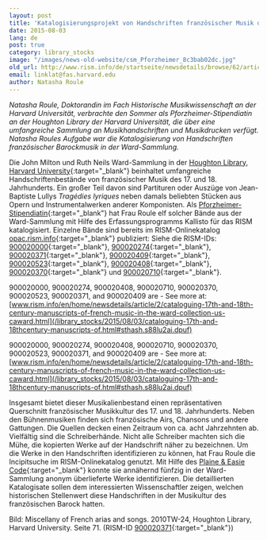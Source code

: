 ```yaml
---
layout: post
title: 'Katalogisierungsprojekt von Handschriften französischer Musik des 17. und 18. Jahrhunderts in der Ward-Sammlung (RISM-Bibliothekssigel: US-CAward)'
date: 2015-08-03
lang: de
post: true
category: library_stocks
image: "/images/news-old-website/csm_Pforzheimer_8c3bab02dc.jpg"
old_url: http://www.rism.info/de/startseite/newsdetails/browse/62/article/64/cataloguing-17th-and-18th-century-manuscripts-of-french-music-in-the-ward-collection-us-caward.html
email: linklat@fas.harvard.edu
author: Natasha Roule
---
```


_Natasha Roule, Doktorandin im Fach Historische Musikwissenschaft an der Harvard Universität, verbrachte den Sommer als Pforzheimer-Stipendiatin an der Houghton Library der Harvard Universität, die über eine umfangreiche Sammlung an Musikhandschriften und Musikdrucken verfügt. Natasha Roules Aufgabe war die Katalogisierung von Handschriften französischer Barockmusik in der Ward-Sammlung._

Die John Milton und Ruth Neils Ward-Sammlung in der [Houghton Library, Harvard University](http://hcl.harvard.edu/libraries/houghton){:target="_blank"} beinhaltet umfangreiche Handschriftenbestände von französischer Musik des 17. und 18. Jahrhunderts. Ein großer Teil davon sind Partituren oder Auszüge von Jean-Baptiste Lullys _Tragédies lyriques_ neben damals beliebten Stücken aus Opern und Instrumentalwerken anderer Komponisten. Als [Pforzheimer-Stipendiatin](http://library.harvard.edu/06112015-1629/pforzheimer-fellowship-program-confirmed-2015){:target="_blank"} hat Frau Roule elf solcher Bände aus der Ward-Sammlung mit Hilfe des Erfassungsprogramms Kallisto für das RISM katalogisiert. Einzelne Bände sind bereits im RISM-Onlinekatalog [opac.rism.info](http://opac.rism.info/){:target="_blank"} publiziert: Siehe die RISM-IDs: [900020000](https://opac.rism.info/search?id=900020000){:target="_blank"}, [900020274](https://opac.rism.info/search?id=900020274){:target="_blank"}, [900020371](https://opac.rism.info/search?id=900020371){:target="_blank"}, [900020409](https://opac.rism.info/search?id=900020409){:target="_blank"}, [900020523](https://opac.rism.info/search?id=900020523){:target="_blank"}, [900020408](https://opac.rism.info/search?id=900020408){:target="_blank"}, [900020370](https://opac.rism.info/search?id=900020370){:target="_blank"} und [900020710](https://opac.rism.info/search?id=900020710){:target="_blank"}.

900020000, 900020274, 900020408, 900020710, 900020370, 900020523, 900020371, and 900020409 are - See more at: [www.rism.info/en/home/newsdetails/article/2/cataloguing-17th-and-18th-century-manuscripts-of-french-music-in-the-ward-collection-us-caward.html](/library_stocks/2015/08/03/cataloguing-17th-and-18thcentury-manuscripts-of.html#sthash.s88lu2ai.dpuf)

900020000, 900020274, 900020408, 900020710, 900020370, 900020523, 900020371, and 900020409 are - See more at: [www.rism.info/en/home/newsdetails/article/2/cataloguing-17th-and-18th-century-manuscripts-of-french-music-in-the-ward-collection-us-caward.html](/library_stocks/2015/08/03/cataloguing-17th-and-18thcentury-manuscripts-of.html#sthash.s88lu2ai.dpuf)


Insgesamt bietet dieser Musikalienbestand einen repräsentativen Querschnitt französischer Musikkultur des 17. und 18. Jahrhunderts. Neben den Bühnenmusiken finden sich französische Airs, Chansons und andere Gattungen. Die Quellen decken einen Zeitraum von ca. acht Jahrzehnten ab. Vielfältig sind die Schreiberhände. Nicht alle Schreiber machten sich die Mühe, die kopierten Werke auf der Handschrift näher zu bezeichnen. Um die Werke in den Handschriften identifizieren zu können, hat Frau Roule die Incipitsuche im RISM-Onlinekatalog genutzt. Mit Hilfe des [Plaine & Easie Code](http://www.iaml.info/plaine-easie-code){:target="_blank"} konnte sie annähernd fünfzig in der Ward-Sammlung anonym überlieferte Werke identifizieren. Die detaillierten Katalogisate sollen dem interessierten Wissenschaftler zeigen, welchen historischen Stellenwert diese Handschriften in der Musikultur des französischen Barock hatten.

Bild: Miscellany of French arias and songs. 2010TW-24, Houghton Library, Harvard University. Seite 71. (RISM-ID [900020371](https://opac.rism.info/search?id=900020371){:target="_blank"})
